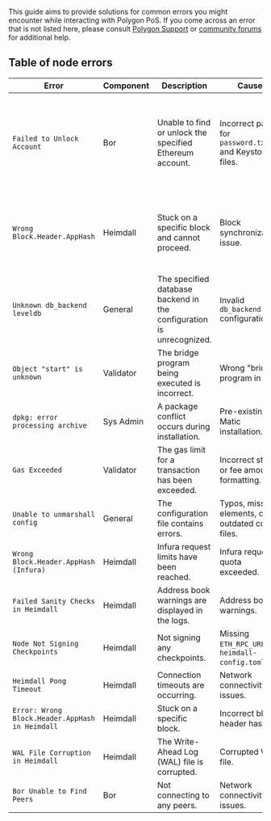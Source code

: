 This guide aims to provide solutions for common errors you might encounter while interacting with Polygon PoS. If you come across an error that is not listed here, please consult [Polygon Support](https://support.polygon.technology/) or [community forums](https://forum.polygon.technology/) for additional help.

## Table of node errors

| Error                                           | Component | Description                                                          | Cause                                                  | Solution                                                                                                                                                                                                                     |
| ----------------------------------------------- | --------- | -------------------------------------------------------------------- | ------------------------------------------------------ | ---------------------------------------------------------------------------------------------------------------------------------------------------------------------------------------------------------------------------- |
| `Failed to Unlock Account`                      | Bor       | Unable to find or unlock the specified Ethereum account.             | Incorrect paths for `password.txt` and Keystore files. | <ol><li>Move keystore to `/etc/bor/dataDir/keystore` or `/var/lib/bor/keystore/` (binaries.)</li><li>Move `password.txt` to `/etc/bor/dataDir/` or `/var/lib/bor/` (binaries.)</li><li>Update `/etc/bor/metadata`.</li></ol> |
| `Wrong Block.Header.AppHash`                    | Heimdall  | Stuck on a specific block and cannot proceed.                        | Block synchronization issue.                           | <ol><li>Stop Heimdall (`sudo service heimdalld stop`).</li><li>Reset (`heimdalld unsafe-reset-all`).</li><li>Resync (Download & extract snapshot).</li></ol>                                                                 |
| `Unknown db_backend leveldb`                    | General   | The specified database backend in the configuration is unrecognized. | Invalid `db_backend` configuration.                    | Modify the `db_backend` setting to `goleveldb` in `config.toml`.                                                                                                                                                             |
| `Object "start" is unknown`                     | Validator | The bridge program being executed is incorrect.                      | Wrong "bridge" program in use.                         | Execute the correct bridge program using `~/go/bin/bridge` or `$GOBIN/bridge`.                                                                                                                                               |
| `dpkg: error processing archive`                | Sys Admin | A package conflict occurs during installation.                       | Pre-existing Matic installation.                       | Execute `sudo dpkg -r matic-node` to remove the conflicting package.                                                                                                                                                         |
| `Gas Exceeded`                                  | Validator | The gas limit for a transaction has been exceeded.                   | Incorrect stake or fee amount formatting.              | Ensure that stake and fee amounts are formatted with 18 decimals.                                                                                                                                                            |
| `Unable to unmarshall config`                   | General   | The configuration file contains errors.                              | Typos, missing elements, or outdated config files.     | Remove any old or incorrect config files and set up the configuration again.                                                                                                                                                 |
| `Wrong Block.Header.AppHash (Infura)`           | Heimdall  | Infura request limits have been reached.                             | Infura request quota exceeded.                         | Generate a new Infura API key and update it in the `config.toml` file.                                                                                                                                                       |
| `Failed Sanity Checks in Heimdall`              | Heimdall  | Address book warnings are displayed in the logs.                     | Address book warnings.                                 | Usually can be ignored if connected to sufficient peers.                                                                                                                                                                     |
| `Node Not Signing Checkpoints`                  | Heimdall  | Not signing any checkpoints.                                         | Missing `ETH_RPC_URL` in `heimdall-config.toml`.       | Add the correct `ETH_RPC_URL` and restart Heimdall.                                                                                                                                                                          |
| `Heimdall Pong Timeout`                         | Heimdall  | Connection timeouts are occurring.                                   | Network connectivity issues.                           | Restart the Heimdall service.                                                                                                                                                                                                |
| `Error: Wrong Block.Header.AppHash in Heimdall` | Heimdall  | Stuck on a specific block.                                           | Incorrect block header hash.                           | Reset Heimdall and sync from the snapshot again.                                                                                                                                                                             |
| `WAL File Corruption in Heimdall`               | Heimdall  | The Write-Ahead Log (WAL) file is corrupted.                         | Corrupted WAL file.                                    | Repair the WAL file as per the provided commands.                                                                                                                                                                            |
| `Bor Unable to Find Peers`                      | Bor       | Not connecting to any peers.                                         | Network connectivity issues.                           | Check `TrustedNodes` and `StaticNodes` in `config.toml` and restart Bor.                                                                                                                                                     |
